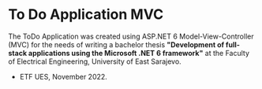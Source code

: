 # To Do Application MVC
The ToDo Application was created using ASP.NET 6 Model-View-Controller (MVC) for the needs of writing a bachelor thesis **"Development of full-stack applications using the Microsoft .NET 6 framework"** at the Faculty of Electrical Engineering, University of East Sarajevo.
- ETF UES, November 2022.
